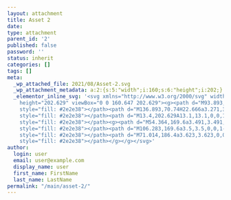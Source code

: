 ```yaml
---
layout: attachment
title: Asset 2
date: 
type: attachment
parent_id: '2'
published: false
password: ''
status: inherit
categories: []
tags: []
meta:
  _wp_attached_file: 2021/08/Asset-2.svg
  _wp_attachment_metadata: a:2:{s:5:"width";i:160;s:6:"height";i:202;}
  _elementor_inline_svg: '<svg xmlns="http://www.w3.org/2000/svg" width="160.647"
    height="202.629" viewBox="0 0 160.647 202.629"><g><path d="M93.893,50.681H22.666a3.271,3.271,0,1,0,0,6.542H93.893a3.271,3.271,0,0,0,0-6.542Z"
    style="fill: #2e2e38"></path><path d="M136.893,70.74H22.666a3.271,3.271,0,1,0,0,6.542H136.893a3.271,3.271,0,0,0,0-6.542Z"
    style="fill: #2e2e38"></path><path d="M13.4,202.629A13.1,13.1,0,0,1,0,189.23V13.4A13.1,13.1,0,0,1,13.4,0H116.626a6.061,6.061,0,0,1,1.924.727,16.784,16.784,0,0,0,2.24,2.415c1.472,1.464,4,3.969,8.231,8.154,6.066,6,15.626,15.468,30.565,30.275l.161.16.2.1a3.972,3.972,0,0,1,.7,2.19V189.23a13.1,13.1,0,0,1-13.4,13.4Zm0-195.586A6.082,6.082,0,0,0,7.043,13.4V189.23a6.081,6.081,0,0,0,6.356,6.356H147.248a6.37,6.37,0,0,0,6.356-6.356V47.543H116.626a3.267,3.267,0,0,1-3.522-3.521V7.043ZM120.147,40.5H148.7L120.147,11.954Z"
    style="fill: #2e2e38"></path><g><path d="M54.364,169.6a3.491,3.491,0,0,1-2.263-.835L25.8,146.375a3.5,3.5,0,0,1,0-5.327l26.3-22.394a3.5,3.5,0,1,1,4.534,5.324L33.463,143.71l23.171,19.733a3.5,3.5,0,0,1-2.27,6.161Z"
    style="fill: #2e2e38"></path><path d="M106.283,169.6a3.5,3.5,0,0,1-2.27-6.162l23.171-19.732-23.171-19.731a3.5,3.5,0,1,1,4.533-5.325l26.3,22.4a3.5,3.5,0,0,1,0,5.326l-26.3,22.394A3.491,3.491,0,0,1,106.283,169.6Z"
    style="fill: #2e2e38"></path><path d="M71.014,186.4a3.623,3.623,0,0,1-.728-.076,3.5,3.5,0,0,1-2.7-4.143L83.977,104.36a3.5,3.5,0,1,1,6.844,1.442L74.43,183.624A3.51,3.51,0,0,1,71.014,186.4Z"
    style="fill: #2e2e38"></path></g></g></svg>'
author:
  login: user
  email: user@example.com
  display_name: user
  first_name: FirstName
  last_name: LastName
permalink: "/main/asset-2/"
---
```

